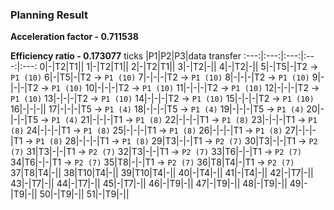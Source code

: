 ### Planning Result
**Acceleration factor - 0.711538**

**Efficiency ratio - 0.173077**
ticks |P1|P2|P3|data transfer
:---:|:---:|:---:|:---:|:---:
0|-|T2|T1||
1|-|T2|T1||
2|-|T2|T1||
3|-|T2|-||
4|-|T2|-||
5|-|T5|-|T2 -> `P1 (10)`
6|-|T5|-|T2 -> `P1 (10)`
7|-|-|-|T2 -> `P1 (10)`
8|-|-|-|T2 -> `P1 (10)`
9|-|-|-|T2 -> `P1 (10)`
10|-|-|-|T2 -> `P1 (10)`
11|-|-|-|T2 -> `P1 (10)`
12|-|-|-|T2 -> `P1 (10)`
13|-|-|-|T2 -> `P1 (10)`
14|-|-|-|T2 -> `P1 (10)`
15|-|-|-|T2 -> `P1 (10)`
16|-|-|-||
17|-|-|-|T5 -> `P1 (4)`
18|-|-|-|T5 -> `P1 (4)`
19|-|-|-|T5 -> `P1 (4)`
20|-|-|-|T5 -> `P1 (4)`
21|-|-|-|T1 -> `P1 (8)`
22|-|-|-|T1 -> `P1 (8)`
23|-|-|-|T1 -> `P1 (8)`
24|-|-|-|T1 -> `P1 (8)`
25|-|-|-|T1 -> `P1 (8)`
26|-|-|-|T1 -> `P1 (8)`
27|-|-|-|T1 -> `P1 (8)`
28|-|-|-|T1 -> `P1 (8)`
29|T3|-|-|T1 -> `P2 (7)`
30|T3|-|-|T1 -> `P2 (7)`
31|T3|-|-|T1 -> `P2 (7)`
32|T3|-|-|T1 -> `P2 (7)`
33|T6|-|-|T1 -> `P2 (7)`
34|T6|-|-|T1 -> `P2 (7)`
35|T8|-|-|T1 -> `P2 (7)`
36|T8|T4|-|T1 -> `P2 (7)`
37|T8|T4|-||
38|T10|T4|-||
39|T10|T4|-||
40|-|T4|-||
41|-|T4|-||
42|-|T7|-||
43|-|T7|-||
44|-|T7|-||
45|-|T7|-||
46|-|T9|-||
47|-|T9|-||
48|-|T9|-||
49|-|T9|-||
50|-|T9|-||
51|-|T9|-||
